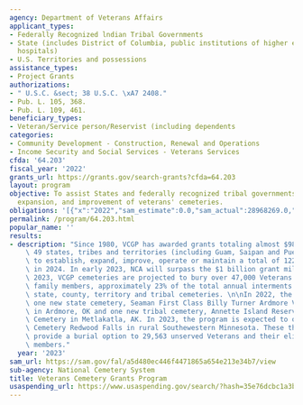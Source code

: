 ```yaml
---
agency: Department of Veterans Affairs
applicant_types:
- Federally Recognized lndian Tribal Governments
- State (includes District of Columbia, public institutions of higher education and
  hospitals)
- U.S. Territories and possessions
assistance_types:
- Project Grants
authorizations:
- " U.S.C. &sect; 38 U.S.C. \xA7 2408."
- Pub. L. 105, 368.
- Pub. L. 109, 461.
beneficiary_types:
- Veteran/Service person/Reservist (including dependents
categories:
- Community Development - Construction, Renewal and Operations
- Income Security and Social Services - Veterans Services
cfda: '64.203'
fiscal_year: '2022'
grants_url: https://grants.gov/search-grants?cfda=64.203
layout: program
objective: To assist States and federally recognized tribal governments in the establishment,
  expansion, and improvement of veterans' cemeteries.
obligations: '[{"x":"2022","sam_estimate":0.0,"sam_actual":28968269.0,"usa_spending_actual":26620719.81},{"x":"2023","sam_estimate":63430000.0,"sam_actual":0.0,"usa_spending_actual":74394179.84},{"x":"2024","sam_estimate":73000000.0,"sam_actual":0.0,"usa_spending_actual":-1190178.74}]'
permalink: /program/64.203.html
popular_name: ''
results:
- description: "Since 1980, VCGP has awarded grants totaling almost $989 million that\
    \ 49 states, tribes and territories (including Guam, Saipan and Puerto Rico) used\
    \ to establish, expand, improve, operate or maintain a total of 122 Veterans cemeteries\
    \ in 2024. In early 2023, NCA will surpass the $1 billion grant milestone. In\
    \ 2023, VCGP cemeteries are projected to bury over 47,000 Veterans and eligible\
    \ family members, approximately 23% of the total annual interments in national,\
    \ state, county, territory and tribal cemeteries. \n\nIn 2022, the program opened\
    \ one new state cemetery, Seaman First Class Billy Turner Ardmore Veterans Cemetery\
    \ in Ardmore, OK and one new tribal cemetery, Annette Island Reserve Veterans\
    \ Cemetery in Metlakatla, AK. In 2023, the program is expected to open State Veterans\
    \ Cemetery Redwood Falls in rural Southewestern Minnesota. These three cemeteries\
    \ provide a burial option to 29,563 unserved Veterans and their eligible family\
    \ members."
  year: '2023'
sam_url: https://sam.gov/fal/a5d480ec446f4471865a654e213e34b7/view
sub-agency: National Cemetery System
title: Veterans Cemetery Grants Program
usaspending_url: https://www.usaspending.gov/search/?hash=35e76dcbc1a3b47e209487e0264521a9
---
```

